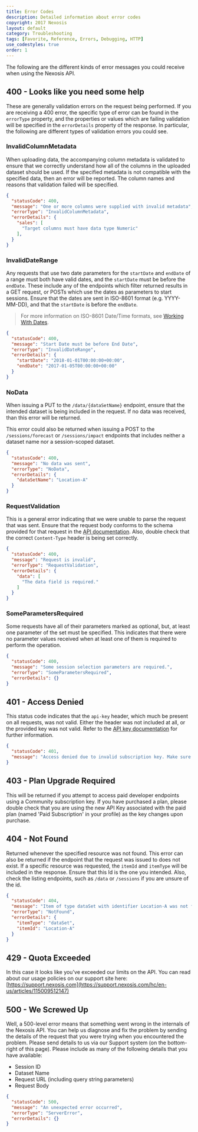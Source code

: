 ```yaml
---
title: Error Codes
description: Detailed information about error codes
copyright: 2017 Nexosis 
layout: default
category: Troubleshooting
tags: [Favorite, Reference, Errors, Debugging, HTTP]
use_codestyles: true
order: 1
---
```


The following are the different kinds of error messages you could receive when using the Nexosis API.

## 400 - Looks like you need some help

These are generally validation errors on the request being performed.  If you are receiving a 400 error, the specific type of error can be found in the `errorType` property, and the properties or values which are failing validation will be specified in the `errorDetails` property of the response.  In particular, the following are different types of validation errors you could see.

### InvalidColumnMetadata

When uploading data, the accompanying column metadata is validated to ensure that we correctly understand how all of the columns in the uploaded dataset should be used.  If the specified metadata is not compatible with the specified data, then an error will be reported.  The column names and reasons that validation failed will be specified.

``` json
{
  "statusCode": 400,
  "message": "One or more columns were supplied with invalid metadata",
  "errorType": "InvalidColumnMetadata",
  "errorDetails": {
    "sales": [
      "Target columns must have data type Numeric"
    ],
  }
}
```

### InvalidDateRange

Any requests that use two date parameters for the `startDate` and `endDate` of a range must both have valid dates, and the `startDate` must be before the `endDate`.  These include any of the endpoints which filter returned results in a GET request, or POSTs which use the dates as parameters to start sessions.  Ensure that the dates are sent in ISO-8601 format (e.g. YYYY-MM-DD), and that the `startDate` is before the `endDate`.

> For more information on ISO-8601 Date/Time formats, see [Working With Dates](working-with-dates).

``` json
{
  "statusCode": 400,
  "message": "Start Date must be before End Date",
  "errorType": "InvalidDateRange",
  "errorDetails": {
    "startDate": "2018-01-01T00:00:00+00:00",
    "endDate": "2017-01-05T00:00:00+00:00"
  }
}
```

### NoData

When issuing a PUT to the `/data/{dataSetName}` endpoint, ensure that the intended dataset is being included in the request.  If no data was received, than this error will be returned.

This error could also be returned when issuing a POST to the `/sessions/forecast` or `/sessions/impact` endpoints that includes neither a dataset name nor a session-scoped dataset.

``` json
{
  "statusCode": 400,
  "message": "No data was sent",
  "errorType": "NoData",
  "errorDetails": {
    "dataSetName": "Location-A"
  }
}
```

### RequestValidation

This is a general error indicating that we were unable to parse the request that was sent.  Ensure that the request body conforms to the schema provided for that request in the [API documentation]({{site.api_reference_baseurl}}). Also, double check that the correct `Content-Type` header is being set correctly.

``` json
{
  "statusCode": 400,
  "message": "Request is invalid",
  "errorType": "RequestValidation",
  "errorDetails": {
    "data": [
      "The data field is required."
    ]
  }
}
```

### SomeParametersRequired

Some requests have all of their parameters marked as optional, but, at least one parameter of the set must be specified.  This indicates that there were no parameter values received when at least one of them is required to perform the operation.

``` json
{
  "statusCode": 400,
  "message": "Some session selection parameters are required.",
  "errorType": "SomeParametersRequired",
  "errorDetails": {}
}
```

## 401 - Access Denied

This status code indicates that the `api-key` header, which much be present on all requests, was not valid.  Either the header was not included at all, or the provided key was not valid.  Refer to the [API key documentation](api-keys) for further information.

``` json
{
  "statusCode": 401,
  "message": "Access denied due to invalid subscription key. Make sure to provide a valid key for an active subscription."
}
```

## 403 - Plan Upgrade Required
This will be returned if you attempt to access paid developer endpoints using a Community subscription key. If you have purchased a plan, please double check that you are using the new API Key associated with the paid plan (named 'Paid Subscription' in your profile) as the key changes upon purchase. 


## 404 - Not Found

Returned whenever the specified resource was not found.  This error can also be returned if the endpoint that the request was issued to does not exist.  If a specific resource was requested, the `itemId` and `itemType` will be included in the response.  Ensure that this Id is the one you intended.  Also, check the listing endpoints, such as `/data` or `/sessions` if you are unsure of the id.

``` json
{
  "statusCode": 404,
  "message": "Item of type dataSet with identifier Location-A was not found",
  "errorType": "NotFound",
  "errorDetails": {
    "itemType": "dataSet",
    "itemId": "Location-A"
  }
}
```

## 429 - Quota Exceeded

In this case it looks like you've exceeded our limits on the API.  You can read about our usage policies on our support site here: [https://support.nexosis.com](https://support.nexosis.com/hc/en-us/articles/115009512147)

## 500 - We Screwed Up

Well, a 500-level error means that something went wrong in the internals of the Nexosis API. You can help us diagnose and fix the problem by sending the details of the request that you were trying when you encountered the problem.  Please send details to us via our Support system (on the bottom-right of this page). Please include as many of the following details that you have available:

* Session ID
* Dataset Name
* Request URL (including query string parameters)
* Request Body

``` json
{
  "statusCode": 500,
  "message": "An unexpected error occurred",
  "errorType": "ServerError",
  "errorDetails": {}
}
```